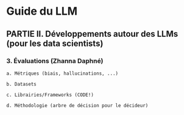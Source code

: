 # Guide du LLM

## PARTIE II. Développements autour des LLMs (pour les data scientists)

### 3. Évaluations (Zhanna Daphné)

	a. Métriques (biais, hallucinations, ...)
 
	b. Datasets
 
	c. Librairies/Frameworks (CODE!)
 
	d. Méthodologie (arbre de décision pour le décideur)
